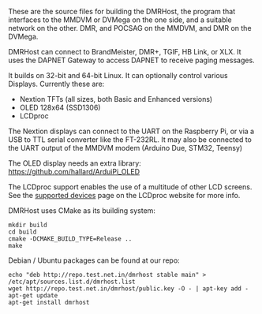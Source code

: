 These are the source files for building the DMRHost, the program that
interfaces to the MMDVM or DVMega on the one side, and a suitable network on
the other. DMR, and POCSAG on the MMDVM, and DMR on the DVMega.

DMRHost can connect to BrandMeister, DMR+, TGIF, HB Link, or XLX.
It uses the DAPNET Gateway to access DAPNET to receive paging messages.

It builds on 32-bit and 64-bit Linux. It can optionally control
various Displays. Currently these are:

- Nextion TFTs (all sizes, both Basic and Enhanced versions)
- OLED 128x64 (SSD1306)
- LCDproc

The Nextion displays can connect to the UART on the Raspberry Pi, or via a USB
to TTL serial converter like the FT-232RL. It may also be connected to the UART
output of the MMDVM modem (Arduino Due, STM32, Teensy)

The OLED display needs an extra library: https://github.com/hallard/ArduiPi_OLED

The LCDproc support enables the use of a multitude of other LCD screens. See
the [supported devices](http://lcdproc.omnipotent.net/hardware.php3) page on
the LCDproc website for more info.

DMRHost uses CMake as its building system:
```
mkdir build
cd build
cmake -DCMAKE_BUILD_TYPE=Release ..
make
```

Debian / Ubuntu packages can be found at our repo:
```
echo "deb http://repo.test.net.in/dmrhost stable main" > /etc/apt/sources.list.d/dmrhost.list
wget http://repo.test.net.in/dmrhost/public.key -O - | apt-key add -
apt-get update
apt-get install dmrhost
```
